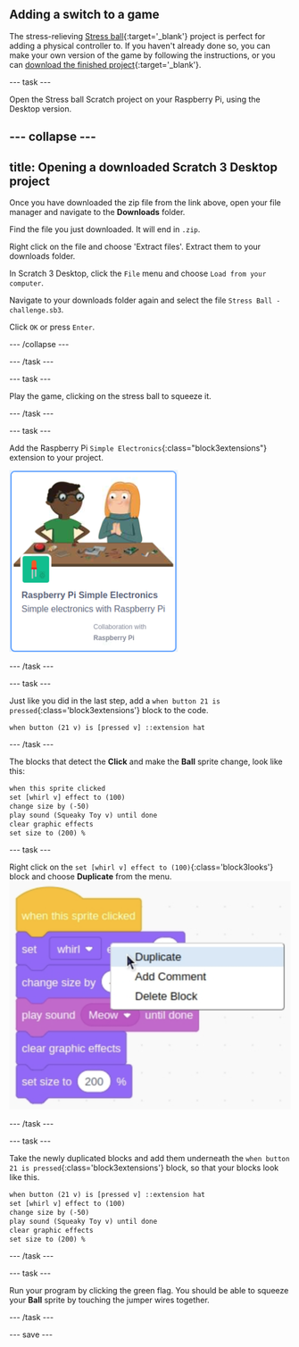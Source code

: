 ## Adding a switch to a game

The stress-relieving [Stress ball](https://projects.raspberrypi.org/en/projects/stress-ball){:target='_blank'} project is perfect for adding a physical controller to. If you haven't already done so, you can make your own version of the game by following the instructions, or you can [download the finished project](https://rpf.io/p/en/stress-ball-get){:target='_blank'}.

--- task ---

Open the Stress ball Scratch project on your Raspberry Pi, using the Desktop version.

--- collapse ---
---
title: Opening a downloaded Scratch 3 Desktop project
---

Once you have downloaded the zip file from the link above, open your file manager and navigate to the **Downloads** folder.

Find the file you just downloaded. It will end in `.zip`.

Right click on the file and choose 'Extract files'. Extract them to your downloads folder.

In Scratch 3 Desktop, click the `File` menu and choose `Load from your computer`.

Navigate to your downloads folder again and select the file `Stress Ball - challenge.sb3`. 

Click `OK` or press `Enter`.


--- /collapse ---

--- /task ---

--- task ---

Play the game, clicking on the stress ball to squeeze it.

--- /task ---

--- task ---

Add the Raspberry Pi `Simple Electronics`{:class="block3extensions"} extension to your project.

![Image showing the Raspberry Pi GPIO extension icon in Scratch.](images/gpio-extension.png)

--- /task ---

--- task ---

Just like you did in the last step, add a `when button 21 is pressed`{:class='block3extensions'} block to the code.

```blocks3
when button (21 v) is [pressed v] ::extension hat
```

--- /task ---

The blocks that detect the **Click** and make the **Ball** sprite change, look like this:

```blocks3
when this sprite clicked
set [whirl v] effect to (100)
change size by (-50)
play sound (Squeaky Toy v) until done
clear graphic effects
set size to (200) %
```

--- task ---

Right click on the `set [whirl v] effect to (100)`{:class='block3looks'} block and choose **Duplicate** from the menu.
![A block-based coding interface showing a context menu. The blocks include 'when this sprite clicked', 'set whirl effect', and 'play sound Meow until done'. A mouse cursor hovers over the 'Duplicate' option in the menu.](images/duplicate_sprite.png)

--- /task ---

--- task ---

Take the newly duplicated blocks and add them underneath the `when button 21 is pressed`{:class='block3extensions'} block, so that your blocks look like this.

```blocks3
when button (21 v) is [pressed v] ::extension hat
set [whirl v] effect to (100)
change size by (-50)
play sound (Squeaky Toy v) until done
clear graphic effects
set size to (200) %
```

--- /task ---

--- task ---

Run your program by clicking the green flag. You should be able to squeeze your **Ball** sprite by touching the jumper wires together.

--- /task ---

--- save ---
